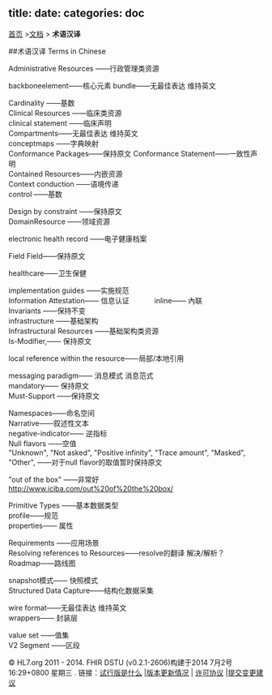 title: 
date: 
categories: doc
---		

  [首页](../home/index.html) >[文档](documentation.html) > **术语汉译**	


##术语汉译  Terms in Chinese

Administrative Resources ——行政管理类资源     

backboneelement——核心元素
bundle——无最佳表达 维持英文      

Cardinality ——基数    
Clinical Resources ——临床类资源     
clinical statement ——临床声明       
Compartments——无最佳表达 维持英文      
conceptmaps ——字典映射		
Conformance Packages——保持原文
Conformance Statement——一致性声明      
Contained Resources——内嵌资源     
Context conduction ——语境传递     
control ——基数     

Design by constraint ——保持原文       
DomainResource ——领域资源     

electronic health record ——电子健康档案     

Field Field——保持原文     

healthcare——卫生保健   

implementation guides ——实施规范      
Information Attestation—— 信息认证　　   　
inline—— 內联      
Invariants ——保持不变      
infrastructure ——基础架构      
Infrastructural Resources ——基础架构类资源    
Is-Modifier,—— 保持原文     

local reference within the resource——局部/本地引用     
 
messaging paradigm—— 消息模式 消息范式     
mandatory—— 保持原文      
Must-Support ——保持原文   

Namespaces——命名空间      
Narrative——叙述性文本     
negative-indicator—— 逆指标     
Null flavors ——空值      
"Unknown", "Not asked", "Positive infinity", "Trace amount", "Masked", "Other", ——对于null flavor的取值暂时保持原文    

"out of the box" ——非常好 http://www.iciba.com/out%20of%20the%20box/      

Primitive Types ——基本数据类型     
profile——规范       
properties—— 属性     

Requirements ——应用场景        
Resolving references to Resources——resolve的翻译 解决/解析？    
Roadmap——路线图       
 
snapshot模式—— 快照模式     
Structured Data Capture——结构化数据采集      

wire format——无最佳表达 维持英文      
wrappers—— 封装层     

value set ——值集     
V2 Segment ——区段      
  


     

&copy; HL7.org 2011 - 2014. FHIR DSTU (v0.2.1-2606)构建于2014  7月2号 16:29+0800 星期三 . 
链接：[试行版是什么](http://hl7.org/implement/standards/fhir/dstu.htmll) |[版本更新情况](http://hl7.org/implement/standards/fhir/history.htmll) | [许可协议](http://hl7.org/implement/standards/fhir/license.htmll) |[提交变更建议](http://gforge.hl7.org/gf/project/fhir/tracker/?action=TrackerItemAdd&tracker_id=677) 	 		